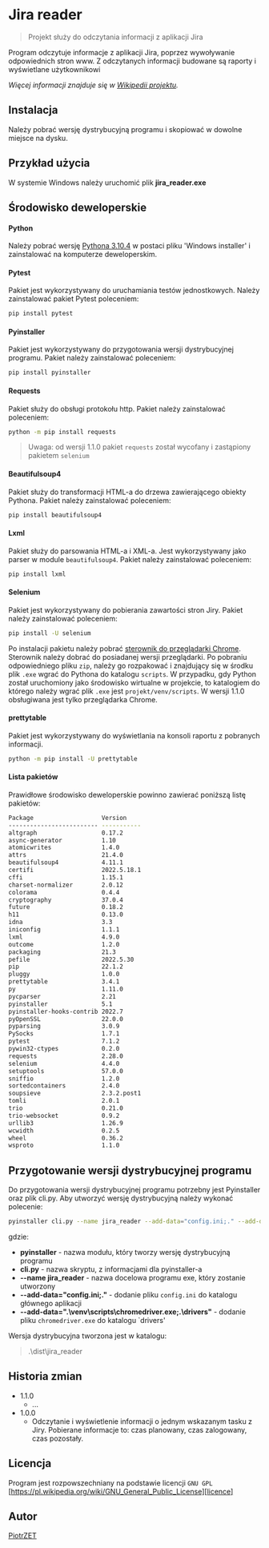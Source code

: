 # Jira reader
> Projekt służy do odczytania informacji z aplikacji Jira

Program odczytuje informacje z aplikacji Jira, poprzez wywoływanie odpowiednich stron www. Z odczytanych informacji
budowane są raporty i wyświetlane użytkownikowi

_Więcej informacji znajduje się w [Wikipedii projektu][wiki]._

## Instalacja
Należy pobrać wersję dystrybucyjną programu i skopiować w dowolne miejsce na dysku. 

## Przykład użycia
W systemie Windows należy uruchomić plik **jira_reader.exe**

## Środowisko deweloperskie
#### Python
Należy pobrać wersję [Pythona 3.10.4][python-version] w postaci pliku 'Windows installer' i zainstalować na komputerze deweloperskim.
#### Pytest
Pakiet jest wykorzystywany do uruchamiania testów jednostkowych. Należy zainstalować pakiet Pytest poleceniem:
```sh
pip install pytest
```
#### Pyinstaller
Pakiet jest wykorzystywany do przygotowania wersji dystrybucyjnej programu. Pakiet należy zainstalować poleceniem:
```sh
pip install pyinstaller
```
#### Requests
Pakiet służy do obsługi protokołu http. Pakiet należy zainstalować poleceniem:
```sh
python -m pip install requests
```
> Uwaga: od wersji 1.1.0 pakiet `requests` został wycofany i zastąpiony pakietem `selenium`
#### Beautifulsoup4
Pakiet służy do transformacji HTML-a do drzewa zawierającego obiekty Pythona. Pakiet należy zainstalować poleceniem:
```sh
pip install beautifulsoup4
```
#### Lxml
Pakiet służy do parsowania HTML-a i XML-a. Jest wykorzystywany jako parser w module `beautifulsoup4`. Pakiet należy
zainstalować poleceniem:
```sh 
pip install lxml
```
#### Selenium
Pakiet jest wykorzystywany do pobierania zawartości stron Jiry. Pakiet należy zainstalować poleceniem:
```sh
pip install -U selenium
```
Po instalacji pakietu należy pobrać [sterownik do przeglądarki Chrome][chromium-driver]. Sterownik należy dobrać do
posiadanej wersji przeglądarki.
Po pobraniu odpowiedniego pliku `zip`, należy go rozpakować i znajdujący się w środku plik `.exe` wgrać do Pythona do 
katalogu `scripts`. W przypadku, gdy Python został uruchomiony jako środowisko wirtualne w projekcie, to katalogiem do
którego należy wgrać plik `.exe` jest `projekt/venv/scripts`.
W wersji 1.1.0 obsługiwana jest tylko przeglądarka Chrome.
#### prettytable
Pakiet jest wykorzystywany do wyświetlania na konsoli raportu z pobranych informacji.
```sh
python -m pip install -U prettytable
```

#### Lista pakietów
Prawidłowe środowisko deweloperskie powinno zawierać poniższą listę pakietów:
```sh
Package                   Version
------------------------- -----------
altgraph                  0.17.2
async-generator           1.10
atomicwrites              1.4.0
attrs                     21.4.0
beautifulsoup4            4.11.1
certifi                   2022.5.18.1
cffi                      1.15.1
charset-normalizer        2.0.12
colorama                  0.4.4
cryptography              37.0.4
future                    0.18.2
h11                       0.13.0
idna                      3.3
iniconfig                 1.1.1
lxml                      4.9.0
outcome                   1.2.0
packaging                 21.3
pefile                    2022.5.30
pip                       22.1.2
pluggy                    1.0.0
prettytable               3.4.1
py                        1.11.0
pycparser                 2.21
pyinstaller               5.1
pyinstaller-hooks-contrib 2022.7
pyOpenSSL                 22.0.0
pyparsing                 3.0.9
PySocks                   1.7.1
pytest                    7.1.2
pywin32-ctypes            0.2.0
requests                  2.28.0
selenium                  4.4.0
setuptools                57.0.0
sniffio                   1.2.0
sortedcontainers          2.4.0
soupsieve                 2.3.2.post1
tomli                     2.0.1
trio                      0.21.0
trio-websocket            0.9.2
urllib3                   1.26.9
wcwidth                   0.2.5
wheel                     0.36.2
wsproto                   1.1.0
```

## Przygotowanie wersji dystrybucyjnej programu
Do przygotowania wersji dystrybucyjnej programu potrzebny jest Pyinstaller oraz plik cli.py.
Aby utworzyć wersję dystrybucyjną należy wykonać polecenie:
```sh
pyinstaller cli.py --name jira_reader --add-data="config.ini;." --add-data=".\venv\scripts\chromedriver.exe;.\drivers"
```
gdzie:
- **pyinstaller** - nazwa modułu, który tworzy wersję dystrybucyjną programu
- **cli.py** - nazwa skryptu, z informacjami dla pyinstaller-a
- **--name jira_reader** - nazwa docelowa programu exe, który zostanie utworzony
- **--add-data="config.ini;."** - dodanie pliku `config.ini` do katalogu głównego aplikacji
- **--add-data=".\venv\scripts\chromedriver.exe;.\drivers"** - dodanie pliku `chromedriver.exe` do katalogu `drivers'

Wersja dystrybucyjna tworzona jest w katalogu:
> .\dist\jira_reader


## Historia zmian

* 1.1.0
  * ...
* 1.0.0
    * Odczytanie i wyświetlenie informacji o jednym wskazanym tasku z Jiry. Pobierane informacje to: czas planowany,
  czas zalogowany, czas pozostały.

## Licencja

Program jest rozpowszechniany na podstawie licencji ``GNU GPL`` 
[https://pl.wikipedia.org/wiki/GNU_General_Public_License][licence]

## Autor

[PiotrZET][mail]

<!-- Markdown link & img dfn's -->
[wiki]: https://github.com/ZalewskiPiotr/jira_reader/wiki
[licence]: https://pl.wikipedia.org/wiki/GNU_General_Public_License
[python-version]: https://www.python.org/downloads/release/python-3104/
[chromium-driver]: https://chromedriver.chromium.org/downloads
[mail]: mailto:1piotrzalewski@gmail.com